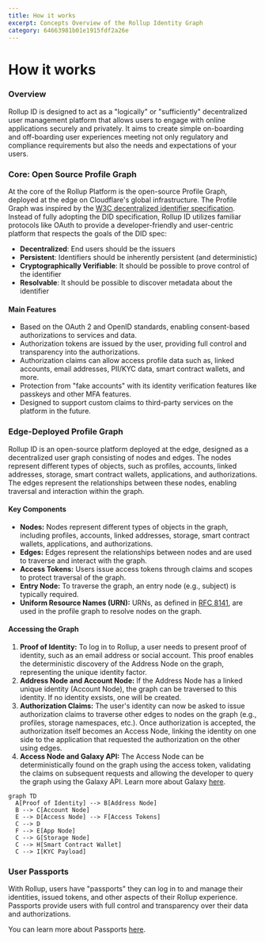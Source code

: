 ```yaml
---
title: How it works
excerpt: Concepts Overview of the Rollup Identity Graph
category: 64663981b01e1915fdf2a26e
---
```


# How it works

### Overview

Rollup ID is designed to act as a "logically" or "sufficiently" decentralized user management platform that allows users to engage with online applications securely and privately. It aims to create simple on-boarding and off-boarding user experiences meeting not only regulatory and compliance requirements but also the needs and expectations of your users.

### Core: Open Source Profile Graph

At the core of the Rollup Platform is the open-source Profile Graph, deployed at the edge on Cloudflare's global infrastructure. The Profile Graph was inspired by the [W3C decentralized identifier specification](https://w3c.github.io/did-use-cases/). Instead of fully adopting the DID specification, Rollup ID utilizes familiar protocols like OAuth to provide a developer-friendly and user-centric platform that respects the goals of the DID spec:

- **Decentralized**: End users should be the issuers
- **Persistent**: Identifiers should be inherently persistent (and deterministic)
- **Cryptographically Verifiable**: It should be possible to prove control of the identifier
- **Resolvable**: It should be possible to discover metadata about the identifier

#### Main Features

- Based on the OAuth 2 and OpenID standards, enabling consent-based authorizations to services and data.
- Authorization tokens are issued by the user, providing full control and transparency into the authorizations.
- Authorization claims can allow access profile data such as, linked accounts, email addresses, PII/KYC data, smart contract wallets, and more.
- Protection from "fake accounts" with its identity verification features like passkeys and other MFA features.
- Designed to support custom claims to third-party services on the platform in the future.

### Edge-Deployed Profile Graph

Rollup ID is an open-source platform deployed at the edge, designed as a decentralized user graph consisting of nodes and edges. The nodes represent different types of objects, such as profiles, accounts, linked addresses, storage, smart contract wallets, applications, and authorizations. The edges represent the relationships between these nodes, enabling traversal and interaction within the graph.

#### Key Components

- **Nodes:** Nodes represent different types of objects in the graph, including profiles, accounts, linked addresses, storage, smart contract wallets, applications, and authorizations.
- **Edges:** Edges represent the relationships between nodes and are used to traverse and interact with the graph.
- **Access Tokens:** Users issue access tokens through claims and scopes to protect traversal of the graph.
- **Entry Node:** To traverse the graph, an entry node (e.g., subject) is typically required.
- **Uniform Resource Names (URN):** URNs, as defined in [RFC 8141](https://www.rfc-editor.org/rfc/rfc8141), are used in the profile graph to resolve nodes on the graph.

#### Accessing the Graph

1. **Proof of Identity:** To log in to Rollup, a user needs to present proof of identity, such as an email address or social account. This proof enables the deterministic discovery of the Address Node on the graph, representing the unique identity factor.
2. **Address Node and Account Node:** If the Address Node has a linked unique identity (Account Node), the graph can be traversed to this identity. If no identity exsists, one will be created.
3. **Authorization Claims:** The user's identity can now be asked to issue authorization claims to traverse other edges to nodes on the graph (e.g., profiles, storage namespaces, etc.). Once authorization is accepted, the authorization itself becomes an Access Node, linking the identity on one side to the application that requested the authorization on the other using edges.
4. **Access Node and Galaxy API:** The Access Node can be deterministically found on the graph using the access token, validating the claims on subsequent requests and allowing the developer to query the graph using the Galaxy API. Learn more about Galaxy [here](platform/profile-graph.md).

```mermaid
graph TD
  A[Proof of Identity] --> B[Address Node]
  B --> C[Account Node]
  E --> D[Access Node] --> F[Access Tokens]
  C --> D
  F --> E[App Node]
  C --> G[Storage Node]
  C --> H[Smart Contract Wallet]
  C --> I[KYC Payload]
```

### User Passports

With Rollup, users have "passports" they can log in to and manage their identities, issued tokens, and other aspects of their Rollup experience. Passports provide users with full control and transparency over their data and authorizations.

You can learn more about Passports [here](platform/passport.md).
